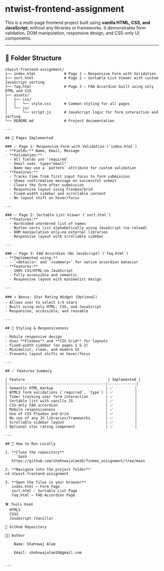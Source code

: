 # ntwist-frontend-assignment

This is a multi-page frontend project built using **vanilla HTML, CSS, and JavaScript**, without any libraries or frameworks. It demonstrates form validation, DOM manipulation, responsive design, and CSS-only UI components.

---

## 📁 Folder Structure
```text
ntwist-frontend-assignment/
├── index.html             # Page 1 – Responsive Form with Validation
├── sort.html              # Page 2 – Sortable List Viewer with custom JavaScript sorting
├── faq.html               # Page 3 – FAQ Accordion built using only HTML and CSS
├── assets/
│   ├── css/
│   │   └── style.css      # Common styling for all pages
│   └── js/
│       └── script.js      # JavaScript logic for form interaction and sorting
└── README.md              # Project documentation

---

## 📄 Pages Implemented

### ✅ Page 1: Responsive Form with Validation (`index.html`)
- **Fields:** Name, Email, Message  
- **Validation:**  
  - All fields use `required`  
  - Email uses `type="email"`  
  - Name may use a `pattern` attribute for custom validation  
- **Features:**  
  - Tracks time from first input focus to form submission  
  - Shows confirmation message on successful submit  
  - Clears the form after submission  
  - Responsive layout using Flexbox/Grid  
  - Fixed-width sidebar and scrollable content  
  - No layout shift on hover/focus  

---

### ✅ Page 2: Sortable List Viewer (`sort.html`)
- **Features:**  
  - Hardcoded unordered list of names  
  - Button sorts list alphabetically using JavaScript (no reload)  
  - DOM manipulation only—no external libraries  
  - Responsive layout with scrollable sidebar  

---

### ✅ Page 3: FAQ Accordion (No JavaScript) (`faq.html`)
- **Implemented using:**  
  - `<details>` and `<summary>` for native accordion behavior  
- **Features:**  
  - 100% CSS/HTML—no JavaScript  
  - Fully accessible and semantic  
  - Responsive layout with minimalist design  

---

### ⭐ Bonus: Star Rating Widget (Optional)
- Allows user to select 1–5 stars  
- Built using only HTML, CSS, and JavaScript  
- Responsive, accessible, and reusable  

---

## 🎨 Styling & Responsiveness

- Mobile responsive design  
- Uses **Flexbox** and **CSS Grid** for layouts  
- Fixed-width sidebar (on pages 1 & 2)  
- Minimalist, clean, and modern UI  
- Prevents layout shifts on hover/focus  

---

## ✅ Features Summary

| Feature                                      | Implemented |
|---------------------------------------------|-------------|
| Semantic HTML markup                        | ✅          |
| HTML5 form validations (`required`, `type`) | ✅          |
| Timer tracking user form interaction        | ✅          |
| Sortable list with vanilla JS               | ✅          |
| CSS-only FAQ accordion                      | ✅          |
| Mobile responsiveness                       | ✅          |
| Use of CSS Flexbox and Grid                 | ✅          |
| No use of any JS libraries/frameworks       | ✅          |
| Scrollable sidebar layout                   | ✅          |
| Optional star rating component              | ✅          |

---

## 🧪 How to Run Locally

1. **Clone the repository**
   ```bash
   https://github.com/shahnwajalam10/finmee_assignment/tree/main

2. **Navigate into the project folder**
cd ntwist-frontend-assignment

3. **Open the files in your browser**
   index.html – Form Page
   sort.html – Sortable List Page
   faq.html – FAQ Accordion Page
   
🛠️ Tools Used
  HTML5
  CSS3
  JavaScript (Vanilla)

🔗 GitHub Repository

👨‍💻 Author

    Name: Shahnwaj Alam
    
    Email: shahnwajalam10@gmail.com


---



